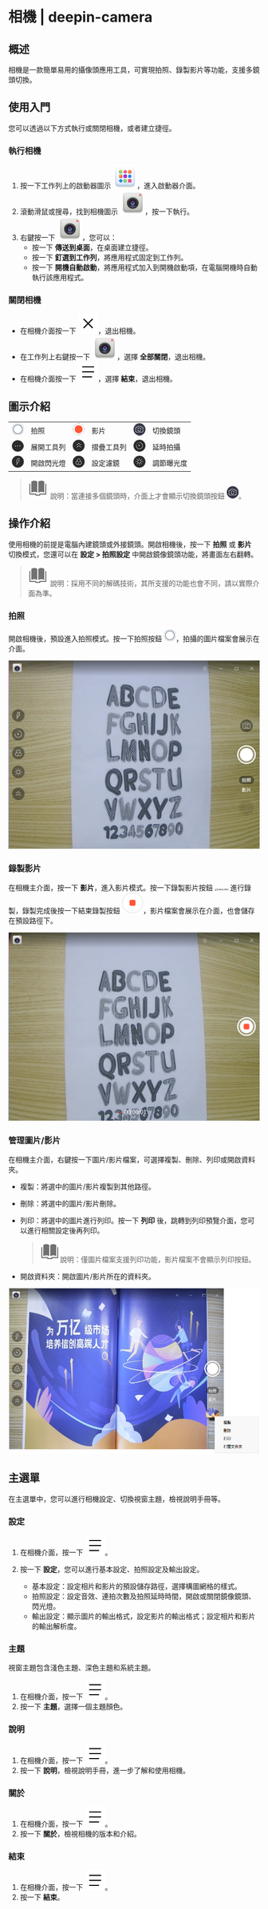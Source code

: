# 相機 | deepin-camera

## 概述

相機是一款簡單易用的攝像頭應用工具，可實現拍照、錄製影片等功能，支援多鏡頭切換。

## 使用入門

您可以透過以下方式執行或關閉相機，或者建立捷徑。

### 執行相機

1. 按一下工作列上的啟動器圖示 ![deepin_launcher](../common/deepin_launcher.svg)，進入啟動器介面。
2. 滾動滑鼠或搜尋，找到相機圖示 ![camera](../common/camera.svg)，按一下執行。
3. 右鍵按一下 ![camera](../common/camera.svg)，您可以：
   - 按一下 **傳送到桌面**，在桌面建立捷徑。
   - 按一下 **釘選到工作列**，將應用程式固定到工作列。
   - 按一下 **開機自動啟動**，將應用程式加入到開機啟動項，在電腦開機時自動執行該應用程式。

### 關閉相機

- 在相機介面按一下 ![close](../common/close.svg)，退出相機。
- 在工作列上右鍵按一下 ![camera](../common/camera.svg)，選擇 **全部關閉**，退出相機。
- 在相機介面按一下 ![icon_menu](../common/icon_menu.svg)，選擇 **結束**，退出相機。

## 圖示介紹

<table class="block1">
    <tbody>
        <tr>
            <td><img src="../common/photograph.png" alt="拍照" class="inline" /></td>
            <td>拍照</td>
            <td><img src="../common/record.png" alt="影片" class="inline" /></td>
            <td>影片</td>
            <td><img src="../common/switch.png" alt="切換鏡頭" class="inline" /></td>
            <td>切換鏡頭</td>
        </tr>
        <tr>
            <td><img src="../common/more.png" alt="展開" class="inline" /></td>
            <td>展開工具列</td>
            <td><img src="../common/fold.png" alt="摺疊" class="inline" /></td>
            <td>摺疊工具列</td>
            <td><img src="../common/delay.png" alt="延時" class="inline" /></td>
            <td>延時拍攝</td>
       </tr>   
       <tr>
            <td><img src="../common/flashlight.png" alt="閃光燈" class="inline" /></td>
            <td>開啟閃光燈</td>
            <td><img src="../common/filter.png" alt="濾鏡" class="inline" /></td>
            <td>設定濾鏡</td>
            <td><img src="../common/exposure.png" alt="曝光" class="inline" /></td>
            <td>調節曝光度</td>
        </tr>
    </tbody>
</table>

> ![notes](../common/notes.svg) 說明：當連接多個鏡頭時，介面上才會顯示切換鏡頭按鈕 ![icon](../common/switch.png)。

## 操作介紹

使用相機的前提是電腦內建鏡頭或外接鏡頭。開啟相機後，按一下 **拍照** 或 **影片** 切換模式，您還可以在 **設定 > 拍照設定** 中開啟鏡像鏡頭功能，將畫面左右翻轉。

> ![notes](../common/notes.svg) 說明：採用不同的解碼技術，其所支援的功能也會不同，請以實際介面為準。

### 拍照

開啟相機後，預設進入拍照模式。按一下拍照按鈕 ![photograph](../common/photograph.png)，拍攝的圖片檔案會展示在介面。

<img src="fig/image.png" alt="image" style="zoom: 80%;" />

### 錄製影片

在相機主介面，按一下 **影片**，進入影片模式。按一下錄製影片按鈕 <img src="../common/record.svg" alt="transcribe" style="zoom:33%;" /> 進行錄製，錄製完成後按一下結束錄製按鈕 <img src="../common/stop.svg" alt="stop" style="zoom: 33%;" />，影片檔案會展示在介面，也會儲存在預設路徑下。

<img src="fig/video.png" alt="video" style="zoom:80%;" />

### 管理圖片/影片

在相機主介面，右鍵按一下圖片/影片檔案，可選擇複製、刪除、列印或開啟資料夾。

- 複製：將選中的圖片/影片複製到其他路徑。
- 刪除：將選中的圖片/影片刪除。
- 列印：將選中的圖片進行列印。按一下 **列印** 後，跳轉到列印預覽介面，您可以進行相關設定後再列印。

   > ![notes](../common/notes.svg)說明：僅圖片檔案支援列印功能，影片檔案不會顯示列印按鈕。

- 開啟資料夾：開啟圖片/影片所在的資料夾。

<img src="fig/right_menu.png" alt="right_menu" style="zoom:80%;" />

## 主選單

在主選單中，您可以進行相機設定、切換視窗主題，檢視說明手冊等。

### 設定

1. 在相機介面，按一下 ![icon_menu](../common/icon_menu.svg)。
2. 按一下 **設定**，您可以進行基本設定、拍照設定及輸出設定。

   - 基本設定：設定相片和影片的預設儲存路徑，選擇構圖網格的樣式。
   - 拍照設定：設定音效、連拍次數及拍照延時時間，開啟或關閉鏡像鏡頭、閃光燈。
   - 輸出設定：顯示圖片的輸出格式，設定影片的輸出格式；設定相片和影片的輸出解析度。

### 主題

視窗主題包含淺色主題、深色主題和系統主題。
1. 在相機介面，按一下 ![icon_menu](../common/icon_menu.svg)。
2. 按一下 **主題**，選擇一個主題顏色。

### 說明

1. 在相機介面，按一下 ![icon_menu](../common/icon_menu.svg)。
2. 按一下 **說明**，檢視說明手冊，進一步了解和使用相機。

### 關於

1. 在相機介面，按一下 ![icon_menu](../common/icon_menu.svg)。
2. 按一下 **關於**，檢視相機的版本和介紹。

### 結束

1. 在相機介面，按一下 ![icon_menu](../common/icon_menu.svg)。
2. 按一下 **結束**。
